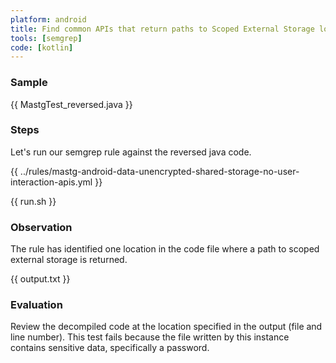```yaml
---
platform: android
title: Find common APIs that return paths to Scoped External Storage locations
tools: [semgrep]
code: [kotlin]
---
```


### Sample

{{ MastgTest_reversed.java }}

### Steps

Let's run our semgrep rule against the reversed java code.

{{ ../rules/mastg-android-data-unencrypted-shared-storage-no-user-interaction-apis.yml }}

{{ run.sh }}

### Observation

The rule has identified one location in the code file where a path to scoped external storage is returned.

{{ output.txt }}

### Evaluation

Review the decompiled code at the location specified in the output (file and line number). This test fails because the file written by this instance contains sensitive data, specifically a password.
